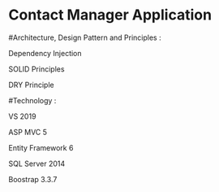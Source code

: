 # Contact Manager Application

#Architecture, Design Pattern and Principles :

Dependency Injection

SOLID Principles

DRY Principle

#Technology :

VS 2019

ASP MVC 5

Entity Framework 6

SQL Server 2014

Boostrap 3.3.7

